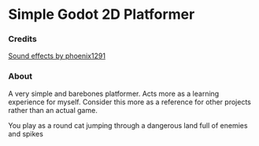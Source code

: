 # Simple Godot 2D Platformer

### Credits
[Sound effects by phoenix1291](https://phoenix1291.itch.io/)

### About
A very simple and barebones platformer. Acts more as a learning experience for myself. Consider this more as a reference for other projects rather than an actual game.

You play as a round cat jumping through a dangerous land full of enemies and spikes